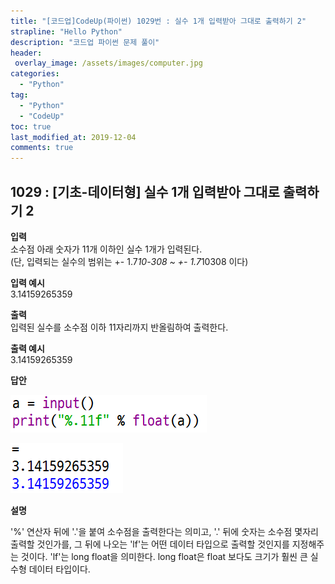 ```yaml
---
title: "[코드업]CodeUp(파이썬) 1029번 : 실수 1개 입력받아 그대로 출력하기 2"
strapline: "Hello Python"
description: "코드업 파이썬 문제 풀이"
header:
 overlay_image: /assets/images/computer.jpg
categories:
  - "Python"
tag:
  - "Python"
  - "CodeUp"
toc: true
last_modified_at: 2019-12-04
comments: true
---
```


## 1029 : [기초-데이터형] 실수 1개 입력받아 그대로 출력하기 2


**입력**<br>
소수점 아래 숫자가 11개 이하인 실수 1개가 입력된다.<br>
(단, 입력되는 실수의 범위는 +- 1.7*10-308 ~ +- 1.7*10308 이다)

**입력 예시**<br>
3.14159265359

**출력**<br>
입력된 실수를 소수점 이하 11자리까지 반올림하여 출력한다.

**출력 예시**<br>
3.14159265359


**답안**<br>

![a1029](/assets/images/1029-1.jpg)<br>

![a1029](/assets/images/1029-2.jpg)


**설명**

'%' 연산자 뒤에 '.'을 붙여 소수점을 출력한다는 의미고, '.' 뒤에 숫자는 소수점 몇자리 출력할 것인가를, 그 뒤에 나오는 'lf'는 어떤 데이터 타입으로 출력할 것인지를 지정해주는 것이다. 'lf'는 long float을 의미한다. long float은 float 보다도 크기가 훨씬 큰 실수형 데이터 타입이다. 
